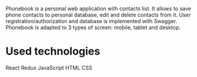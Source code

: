 Phonebook is a personal web application with contacts list. It allows to save phone contacts to personal database, edit and delete contacts from it. User registration/authorization and database is implemented with Swagger. Phonebook is adapted to 3 types of screen: mobile, tablet and desktop.

<h1>Used technologies</h1>
React
Redux
JavaScript
HTML
CSS
